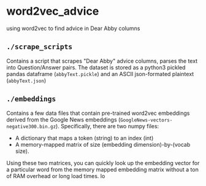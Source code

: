 # word2vec_advice

using word2vec to find advice in Dear Abby columns

## `./scrape_scripts`

Contains a script that scrapes "Dear Abby" advice columns, parses the text into Question/Answer pairs.
The dataset is stored as a python3 pickled pandas dataframe (`abbyText.pickle`) and an ASCII json-formated plaintext (`abbyText.json`)


## `./embeddings`

Contains a few data files that contain pre-trained word2vec embeddings derived from the Google News embeddings (`GoogleNews-vectors-negative300.bin.gz`). Specifically, there are two numpy files:
* A dictionary that maps a token (string) to an index (int)
* A memory-mapped matrix of size (embedding dimension)-by-(vocab size).

Using these two matrices, you can quickly look up the embedding vector for a particular word from the memory mapped embedding matrix without a ton of RAM overhead or long load times. lo